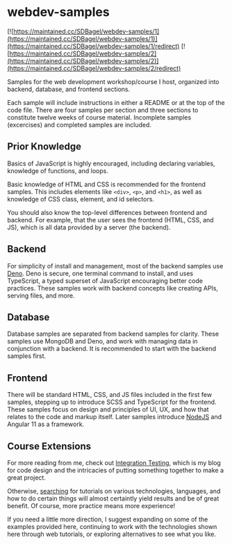 # webdev-samples
[![https://maintained.cc/SDBagel/webdev-samples/1](https://maintained.cc/SDBagel/webdev-samples/1)](https://maintained.cc/SDBagel/webdev-samples/1/redirect)
[![https://maintained.cc/SDBagel/webdev-samples/2](https://maintained.cc/SDBagel/webdev-samples/2)](https://maintained.cc/SDBagel/webdev-samples/2/redirect)

Samples for the web development workshop/course I host, organized into backend, database, and frontend sections.

Each sample will include instructions in either a README or at the top of the code file. There are four samples per section and three sections to constitute twelve weeks of course material. Incomplete samples (excercises) and completed samples are included.

## Prior Knowledge
Basics of JavaScript is highly encouraged, including declaring variables, knowledge of functions, and loops.

Basic knowledge of HTML and CSS is recommended for the frontend samples. This includes elements like `<div>`, `<p>`, and `<h1>`, as well as knowledge of CSS class, element, and id selectors.

You should also know the top-level differences between frontend and backend. For example, that the user sees the frontend (HTML, CSS, and JS), which is all data provided by a server (the backend).

## Backend
For simplicity of install and management, most of the backend samples use [Deno](https://deno.land). Deno is secure, one terminal command to install, and uses TypeScript, a typed superset of JavaScript encouraging better code practices. These samples work with backend concepts like creating APIs, serving files, and more.

## Database
Database samples are separated from backend samples for clarity. These samples use MongoDB and Deno, and work with managing data in conjunction with a backend. It is recommended to start with the backend samples first.

## Frontend
There will be standard HTML, CSS, and JS files included in the first few samples, stepping up to introduce SCSS and TypeScript for the frontend. These samples focus on design and principles of UI, UX, and how that relates to the code and markup itself. Later samples introduce [NodeJS](https://nodejs.org/en/) and Angular 11 as a framework.

## Course Extensions
For more reading from me, check out [Integration Testing](https://sdbagel.com/integration-testing), which is my blog for code design and the intricacies of putting something together to make a great project.

Otherwise, [searching](https://ddg.gg) for tutorials on various technologies, languages, and how to do certain things will almost certaintly yield results and be of great benefit. Of course, more practice means more experience!

If you need a little more direction, I suggest expanding on some of the examples provided here, continuing to work with the technologies shown here through web tutorials, or exploring alternatives to see what you like.